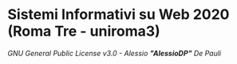 # Sistemi Informativi su Web 2020 (Roma Tre - uniroma3)

_GNU General Public License v3.0 - Alessio **"AlessioDP"** De Pauli_